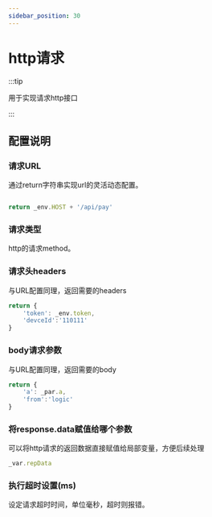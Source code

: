 ```yaml
---
sidebar_position: 30
---
```


# http请求

:::tip

用于实现请求http接口

:::

## 配置说明

### 请求URL
通过return字符串实现url的灵活动态配置。
```js

return _env.HOST + '/api/pay'

```
### 请求类型
http的请求method。
### 请求头headers
与URL配置同理，返回需要的headers
```js
return {
    'token': _env.token,
    'devceId':'110111'
}
```
### body请求参数
与URL配置同理，返回需要的body
```js
return {
    'a': _par.a,
    'from':'logic'
}
```
### 将response.data赋值给哪个参数
可以将http请求的返回数据直接赋值给局部变量，方便后续处理
```js
_var.repData

```
### 执行超时设置(ms)
设定请求超时时间，单位毫秒，超时则报错。
